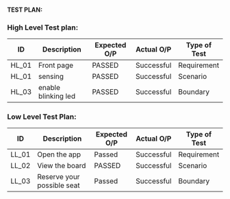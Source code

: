 
#### TEST PLAN:
### High Level Test plan:
| ID    | Description                             | Expected O/P | Actual O/P | Type of Test |
|-------|-----------------------------------------| ------------ | ---------- | ------------ |
| HL_01  |Front page                   | PASSED    | Successful   |Requirement |
| HL_01  |sensing                          |PASSED       | Successful     | Scenario|
| HL_03  |enable blinking led             | PASSED     |Successful    | Boundary   |


### Low Level Test Plan:
| ID    | Description           | Expected O/P | Actual O/P | Type of Test | 
|-------|-----------------------| ------------ | -----------| ------------ |
| LL_01  |Open the app           |   Passed    |    Successful  | Requirement  |
| LL_02  |View the board| PASSED       |    Successful | Scenario     |
| LL_03  |Reserve your possible seat     |  Passed      | Successful  | Boundary     |

